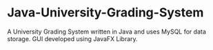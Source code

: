 # Java-University-Grading-System
A University Grading System written in Java and uses MySQL for data storage. GUI developed using JavaFX Library.
